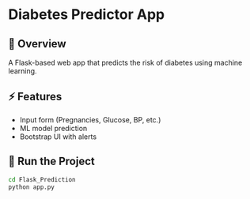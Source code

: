 # Diabetes Predictor App

## 📌 Overview
A Flask-based web app that predicts the risk of diabetes using machine learning.

## ⚡ Features
- Input form (Pregnancies, Glucose, BP, etc.)
- ML model prediction
- Bootstrap UI with alerts

## 🚀 Run the Project
```bash
cd Flask_Prediction
python app.py
